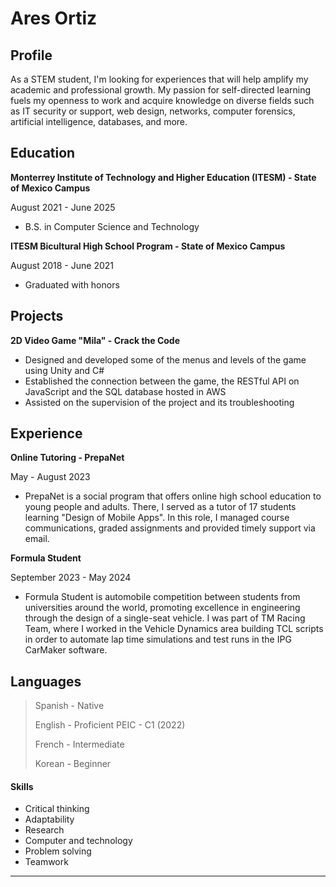 # Ares Ortiz

## Profile

As a STEM student, I'm looking for experiences that will help amplify my academic and professional growth. My passion for self-directed learning fuels my openness to work and acquire knowledge on diverse fields such as IT security or support, web design, networks, computer forensics, artificial intelligence, databases, and more.

## Education
**Monterrey Institute of Technology and Higher Education (ITESM) - State of Mexico Campus**

August 2021 - June 2025
* B.S. in Computer Science and Technology

**ITESM Bicultural High School Program - State of Mexico Campus**

August 2018 - June 2021
* Graduated with honors

## Projects
**2D Video Game "Mila" - Crack the Code**
* Designed and developed some of the menus and levels of the game using Unity and C#
* Established the connection between the game, the RESTful API on JavaScript and the SQL database hosted in AWS
* Assisted on the supervision of the project and its troubleshooting

## Experience
**Online Tutoring - PrepaNet**

May - August 2023
* PrepaNet is a social program that offers online high school education to young people and adults. There, I served as a tutor of 17 students learning "Design of Mobile Apps". In this role, I managed course communications, graded assignments and provided timely support via email.

**Formula Student**

September 2023 - May 2024
* Formula Student is automobile competition between students from universities around the world, promoting excellence in engineering through the design of a single-seat vehicle. I was part of TM Racing Team, where I worked in the Vehicle Dynamics area building TCL scripts in order to automate lap time simulations and test runs in the IPG CarMaker software.

## Languages

> Spanish - Native
>
> English - Proficient
> PEIC - C1 (2022)
>
> French - Intermediate
>
> Korean - Beginner

#### Skills

*   Critical thinking
*   Adaptability
*   Research
*   Computer and technology
*   Problem solving
*   Teamwork

* * *
